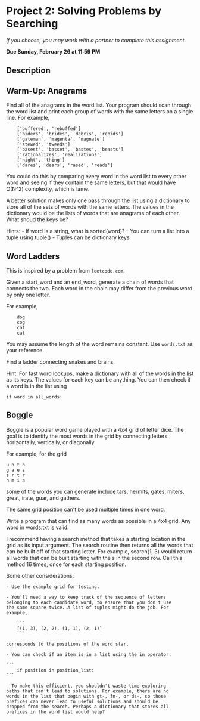 # Project 2: Solving Problems by Searching

*If you choose, you may work with a partner to complete this
assignment.*

**Due Sunday, February 26 at 11:59 PM**

## Description



## Warm-Up: Anagrams

Find all of the anagrams in the word list. Your program should
scan through the word list and print each group of words with the
same letters on a single line. For example,

```
    ['buffered', 'rebuffed']
    ['biders', 'brides', 'debris', 'rebids']
    ['gateman', 'magenta', 'magnate']
    ['stewed', 'tweeds']
    ['basest', 'basset', 'bastes', 'beasts']
    ['rationalizes', 'realizations']
    ['night', 'thing']
    ['dares', 'dears', 'rased', 'reads']
```   
   
You could do this by comparing every word in the word list to
every other word and seeing if they contain the same letters, but
that would have O(N^2) complexity, which is lame.

A better solution makes only one pass through the list using a
dictionary to store all of the sets of words with the same letters.
The values in the dictionary would be the lists of words that are
anagrams of each other. What shoud the keys be?

Hints:
    - If word is a string, what is sorted(word)?
    - You can turn a list into a tuple using tuple()
    - Tuples can be dictionary keys
    
    
    
## Word Ladders

This is inspired by a problem from `leetcode.com`.

Given a start_word and an end_word, generate a chain of words that 
connects the two. Each word in the chain may differ from the previous
word by only one letter.

For example,

```    
    dog
    cog
    cot
    cat
``` 

You may assume the length of the word remains constant. Use `words.txt`
as your reference.

Find a ladder connecting snakes and brains.

Hint: For fast word lookups, make a dictionary with all of the words
in the list as its keys. The values for each key can be anything.
You can then check if a word is in the list using

```
if word in all_words:
```

## Boggle

Boggle is a popular word game played with a 4x4 grid of letter dice.
The goal is to identify the most words in the grid by connecting
letters horizontally, vertically, or diagonally.

For example, for the grid

```
u n t h
g a e s
s r t r
h m i a
```

some of the words you can generate include tars, hermits, gates,
miters, great, irate, guar, and gathers.

The same grid position can't be used multiple times in one word.

Write a program that can find as many words as possible in a 4x4
grid. Any word in words.txt is valid.

I recommend having a search method that takes a starting location in
the grid as its input argument. The search routine then returns all
the words that can be built off of that starting letter. For example,
search(1, 3) would return all words that can be built starting with
the s in the second row. Call this method 16 times, once for each 
starting position.

Some other considerations:

    - Use the example grid for testing.

    - You'll need a way to keep track of the sequence of letters
    belonging to each candidate word, to ensure that you don't use
    the same square twice. A list of tuples might do the job. For
    example, 
        
        ```
        [(1, 3), (2, 2), (1, 1), (2, 1)]
        ```
        
    corresponds to the positions of the word star.
        
    - You can check if an item is in a list using the in operator:
    
    ```
        if position in position_list:
    ```
    
    - To make this efficient, you shouldn't waste time exploring
    paths that can't lead to solutions. For example, there are no
    words in the list that begin with gt-, fn-, or ds-, so those 
    prefixes can never lead to useful solutions and should be 
    dropped from the search. Perhaps a dictionary that stores all
    prefixes in the word list would help?
    

